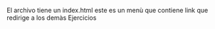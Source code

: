 El archivo tiene un index.html este es un menù que contiene link que redirige a los demàs Ejercicios
